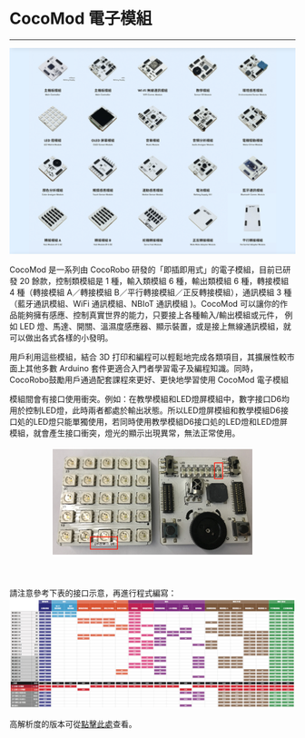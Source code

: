 # CocoMod 電子模組

---

![](../media/about-cocomod.png)

CocoMod 是一系列由 CocoRobo 研發的「即插即用式」的電子模組，目前已研發 20 餘款，控制類模組是 1 種，輸入類模組 6 種，輸出類模組 6 種，轉接模組 4 種（轉接模組 A／轉接模組 B／平行轉接模組／正反轉接模組），通訊模組 3 種（藍牙通訊模組、WiFi 通訊模組、NBIoT 通訊模組 )。CocoMod 可以讓你的作品能夠擁有感應、控制真實世界的能力，只要接上各種輸入/輸出模組或元件， 例如 LED 燈、馬達、開關、溫濕度感應器、顯示裝置，或是接上無線通訊模組，就可以做出各式各樣的小發明。

用戶利用這些模組，結合 3D 打印和編程可以輕鬆地完成各類項目，其擴展性較市面上其他多數 Arduino 套件更適合入門者學習電子及編程知識。同時，CocoRobo鼓勵用戶通過配套課程來更好、更快地學習使用 CocoMod 電子模組

模組間會有接口使用衝突。例如：在教學模組和LED燈屏模組中，數字接口D6均用於控制LED燈，此時兩者都處於輸出狀態。所以LED燈屏模組和教學模組D6接口処的LED燈只能單獨使用，若同時使用教學模組D6接口処的LED燈和LED燈屏模組，就會產生接口衝突，燈光的顯示出現異常，無法正常使用。

<div style="padding: 5px 0 40px 0;text-align: center;"><img src="../media/serial_exam.png" width="70%" /></div>

請注意參考下表的接口示意，再進行程式編寫：
![](../media/cocorobo-modules-pinout-map_v2.jpg)

高解析度的版本可從[點擊此處](http://cocorobo.hk/downloads/cocorobo-modules-pinout-map_v2.pdf)查看。
